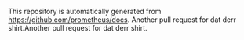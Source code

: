 
This repository is automatically generated from
https://github.com/prometheus/docs.
Another pull request for dat derr shirt.Another pull request for dat derr shirt.
